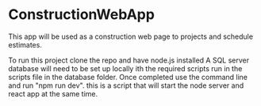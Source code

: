 # ConstructionWebApp

This app will be used as a construction web page to projects and schedule estimates.

To run this project clone the repo and have node.js installed
A SQL server database will need to be set up locally ith the required scripts run in the scripts file in the database folder. Once completed use the command line and run "npm run dev". this is a script that will start the node server and react app at the same time.  
